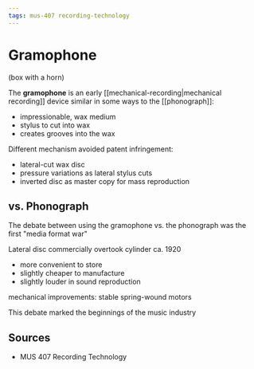 ```yaml
---
tags: mus-407 recording-technology
---
```


# Gramophone

(box with a horn)

The **gramophone** is an early [[mechanical-recording|mechanical recording]] device similar in some ways to the [[phonograph]]:

- impressionable, wax medium
- stylus to cut into wax
- creates grooves into the wax

Different mechanism avoided patent infringement:

- lateral-cut wax disc
- pressure variations as lateral stylus cuts
- inverted disc as master copy for mass reproduction

## vs. Phonograph

The debate between using the gramophone vs. the phonograph was the first "media format war"

Lateral disc commercially overtook cylinder ca. 1920

- more convenient to store
- slightly cheaper to manufacture
- slightly louder in sound reproduction

mechanical improvements: stable spring-wound motors

This debate marked the beginnings of the music industry

## Sources

- MUS 407 Recording Technology
